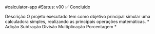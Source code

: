 #calculator-app
#Status: v00 ✅ Concluído

Descrição
O projeto executado tem como objetivo principal simular uma calculadora simples, realizando as principais operações matemáticas.
*
Adição
Subtração
Divisão
Multiplicação
Porcentagem
*
